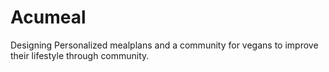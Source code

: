 # Acumeal

Designing Personalized mealplans and a community for vegans to improve their lifestyle through community. 